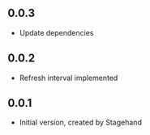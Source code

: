 ## 0.0.3

- Update dependencies

## 0.0.2

- Refresh interval implemented

## 0.0.1

- Initial version, created by Stagehand